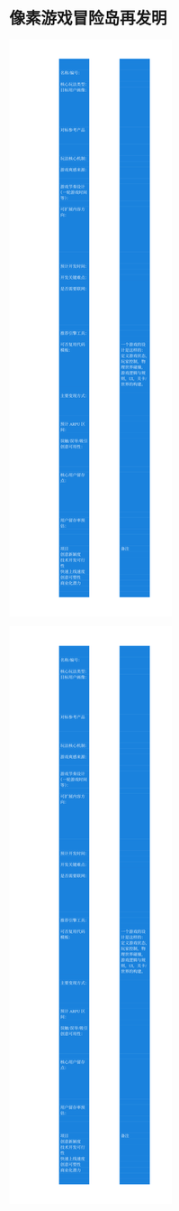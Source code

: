 # 像素游戏冒险岛再发明
![table-id-11](../assets_book/table-id-11.svg)

![table-id-11](../assets_book/table-id-11.svg)
